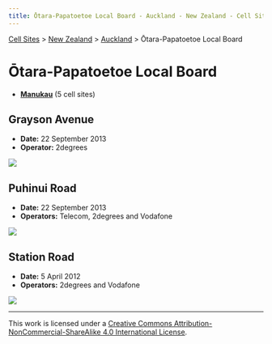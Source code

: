 ```yaml
---
title: Ōtara-Papatoetoe Local Board - Auckland - New Zealand - Cell Sites
---
```


[Cell Sites](../../../) > [New Zealand](../../) > [Auckland](../) > Ōtara-Papatoetoe Local Board

# Ōtara-Papatoetoe Local Board

* **[Manukau](manukau)** (5 cell sites)

## Grayson Avenue

* **Date:** 22 September 2013
* **Operator:** 2degrees

![](https://f001.backblazeb2.com/file/CellSites/NZ/AUK/%C5%8Ctara-Papatoetoe/20130922-125014.jpg)

## Puhinui Road

* **Date:** 22 September 2013
* **Operators:** Telecom, 2degrees and Vodafone

![](https://f001.backblazeb2.com/file/CellSites/NZ/AUK/%C5%8Ctara-Papatoetoe/20130922-122544.jpg)

## Station Road

* **Date:** 5 April 2012
* **Operators:** 2degrees and Vodafone

![](https://f001.backblazeb2.com/file/CellSites/NZ/AUK/%C5%8Ctara-Papatoetoe/20120405-173835.jpg)

---

This work is licensed under a [Creative Commons Attribution-NonCommercial-ShareAlike 4.0 International License](http://creativecommons.org/licenses/by-nc-sa/4.0/).
